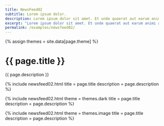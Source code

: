 ```yaml
---
title: NewsFeed02
subtitle: Lorem ipsum dolor.
description: Lorem ipsum dolor sit amet. Et unde quaerat aut earum animi aut explicabo saepe qui quibusdam accusamus ut velit asperiores vel natus temporibus. Qui sapiente saepe qui totam saepe est suscipit quia vel error provident cum omnis eius aut galisum rem nulla dolor? Qui internos voluptas est nulla odit est temporibus expedita eos quidem cumque. Ea voluptates eligendi quo rerum libero et molestiae harum vel fugit magni et cupiditate optio At quia consequuntur ut exercitationem laboriosam. Cum blanditiis voluptatibus At amet sunt At quia deleniti id quibusdam neque ut odio placeat.
excerpt: "Lorem ipsum dolor sit amet. Et unde quaerat aut earum animi aut explicabo saepe qui quibusdam accusamus ut velit asperiores vel natus temporibus."
permalink: /examples/newsfeed02/
---
```



{% assign themes = site.data[page.theme] %}

<h1>{{ page.title }}</h1>
<p class = "text-justify">{{ page.description }}</p>


{% include newsfeed02.html  title = page.title 
                            description = page.description %}

{% include newsfeed02.html  theme = themes.dark
                            title = page.title 
                            description = page.description %}

{% include newsfeed02.html  theme = themes.image
                            title = page.title 
                            description = page.description %}
